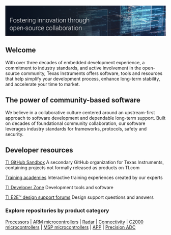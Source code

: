 ![Open Source at Texas Instruments](https://github.com/elijahrobert/testrepo/blob/6eea1986427cf8a087995698129e2432c24a0511/TI-GitHubBanner-ReadMe.png)

## Welcome

With over three decades of embedded development experience, a commitment to industry standards, and active involvement in the open-source community, Texas Instruments offers software, tools and resources that help simplify your development process, enhance long-term stability, and accelerate your time to market. 

## The power of community-based software 

We believe in a collaborative culture centered around an upstream-first approach to software development and dependable long-term support. Built on decades of foundational community collaboration, our software leverages industry standards for frameworks, protocols, safety and security. 

## Developer resources

[TI GitHub Sandbox](https://github.com/TexasInstruments-Sandbox) A secondary GitHub organization for Texas Instruments, containing projects not formally released as products on TI.com

[Training academies](ti.com/design-development/ti-developer-zone.html#ti-developer-zone-tab-1) Interactive training experiences created by our experts

[TI Developer Zone](https://dev.ti.com) Development tools and software

[TI E2E™ design support forums](https://e23.ti.com) Design support questions and answers

### Explore repositories by product category
[Processors](https://github.com/search?q=topic%3Ati-processors+org%3ATexasInstruments+fork%3Atrue&type=repositories) | [ARM microcontrollers](https://github.com/search?q=topic%3Ati-ARM-microcontrollers+org%3ATexasInstruments+fork%3Atrue&type=repositories) | [Radar](https://github.com/search?q=topic%3Ati-radar+org%3ATexasInstruments+fork%3Atrue&type=repositories) | [Connectivity](https://github.com/search?q=topic%3Ati-connectivity+org%3ATexasInstruments+fork%3Atrue&type=repositories) | [C2000 microcontrollers](https://github.com/search?q=topic%3Ati-c2000-microcontrollers+org%3ATexasInstruments+fork%3Atrue&type=repositories) | [MSP microcontrollers](https://github.com/search?q=topic%3Ati-msp-microcontrollers+org%3ATexasInstruments+fork%3Atrue&type=repositories) | [APP](https://github.com/search?q=topic%3Ati-app+org%3ATexasInstruments+fork%3Atrue&type=repositories) | [Precision ADC](https://github.com/search?q=topic%3Ati-padc+org%3ATexasInstruments+fork%3Atrue&type=repositories)
